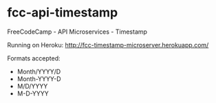 # fcc-api-timestamp
FreeCodeCamp - API Microservices - Timestamp

Running on Heroku: http://fcc-timestamp-microserver.herokuapp.com/

Formats accepted:
* Month/YYYY/D
* Month-YYYY-D
* M/D/YYYY
* M-D-YYYY

